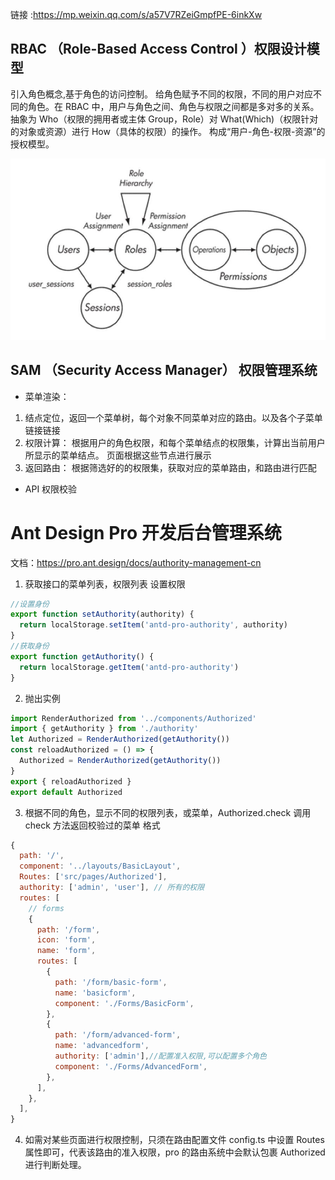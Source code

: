 链接 :https://mp.weixin.qq.com/s/a57V7RZeiGmpfPE-6inkXw

## RBAC （Role-Based Access Control ）权限设计模型

引入角色概念,基于角色的访问控制。 给角色赋予不同的权限，不同的用户对应不同的角色。在 RBAC 中，用户与角色之间、角色与权限之间都是多对多的关系。
抽象为 Who（权限的拥用者或主体 Group，Role）对 What(Which)（权限针对的对象或资源）进行 How（具体的权限）的操作。
构成“用户-角色-权限-资源”的授权模型。

![avatar](https://github.com/qiulijun9/document/blob/master/img/rbac.png)

## SAM （Security Access Manager） 权限管理系统

- 菜单渲染：

1.  结点定位，返回一个菜单树，每个对象不同菜单对应的路由。以及各个子菜单链接链接
2.  权限计算： 根据用户的角色权限，和每个菜单结点的权限集，计算出当前用户所显示的菜单结点。 页面根据这些节点进行展示
3.  返回路由： 根据筛选好的的权限集，获取对应的菜单路由，和路由进行匹配

- API 权限校验

# Ant Design Pro 开发后台管理系统

文档：https://pro.ant.design/docs/authority-management-cn

1. 获取接口的菜单列表，权限列表
   设置权限

```js
//设置身份
export function setAuthority(authority) {
  return localStorage.setItem('antd-pro-authority', authority)
}
//获取身份
export function getAuthority() {
  return localStorage.getItem('antd-pro-authority')
}
```

2. 抛出实例

```js
import RenderAuthorized from '../components/Authorized'
import { getAuthority } from './authority'
let Authorized = RenderAuthorized(getAuthority())
const reloadAuthorized = () => {
  Authorized = RenderAuthorized(getAuthority())
}
export { reloadAuthorized }
export default Authorized
```

3. 根据不同的角色，显示不同的权限列表，或菜单，Authorized.check 调用 check 方法返回校验过的菜单
   格式

```js
{
  path: '/',
  component: '../layouts/BasicLayout',
  Routes: ['src/pages/Authorized'],
  authority: ['admin', 'user'], // 所有的权限
  routes: [
    // forms
    {
      path: '/form',
      icon: 'form',
      name: 'form',
      routes: [
        {
          path: '/form/basic-form',
          name: 'basicform',
          component: './Forms/BasicForm',
        },
        {
          path: '/form/advanced-form',
          name: 'advancedform',
          authority: ['admin'],//配置准入权限,可以配置多个角色
          component: './Forms/AdvancedForm',
        },
      ],
    },
  ],
}
```

4. 如需对某些页面进行权限控制，只须在路由配置文件 config.ts 中设置 Routes 属性即可，代表该路由的准入权限，pro 的路由系统中会默认包裹 Authorized 进行判断处理。
